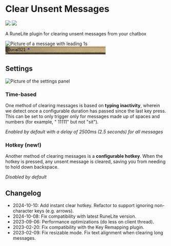 # Clear Unsent Messages

[![](https://img.shields.io/endpoint?url=https://api.runelite.net/pluginhub/shields/installs/plugin/clear-unsent-messages)](https://runelite.net/plugin-hub/show/clear-unsent-messages)
[![](https://img.shields.io/endpoint?url=https://api.runelite.net/pluginhub/shields/rank/plugin/clear-unsent-messages)](https://runelite.net/plugin-hub/show/clear-unsent-messages)

A RuneLite plugin for clearing unsent messages from your chatbox

<img width="313" alt="Picture of a message with leading 1s" src="https://user-images.githubusercontent.com/51724788/208325355-3851a5fc-f6bf-47a0-a4b6-3aa14a7c8144.png">

<img width="313" alt="Video of the plugin clearing an unsent message from the chatbox" src="/video.webp"/>

## Settings

<img width="241" alt="Picture of the settings panel" src="https://github.com/user-attachments/assets/0adf980c-53af-4cde-b1b1-d7b73aa89899"/>

### Time-based

One method of clearing messages is based on **typing inactivity**, wherein we detect once a configurable duration has passed since the last key press. This can be set to only trigger only for messages made up of spaces and numbers (for example, " 11111" but not "sit").

_Enabled by default with a delay of 2500ms (2.5 seconds) for all messages_

### Hotkey (new!)

Another method of clearing messages is a **configurable hotkey**. When the hotkey is pressed, any unsent message is cleared, saving you from needing to hold down backspace.

_Disabled by default_

## Changelog

* 2024-10-10: Add instant clear hotkey. Refactor to support ignoring non-character keys (e.g. arrows).
* 2024-10-08: Fix compatibility with latest RuneLite version.
* 2023-09-06: Performance optimizations (do less on client thread).
* 2023-02-20: Fix compatibility with the Key Remapping plugin.
* 2023-02-09: Fix resizable mode. Fix text alignment when clearing long messages.
